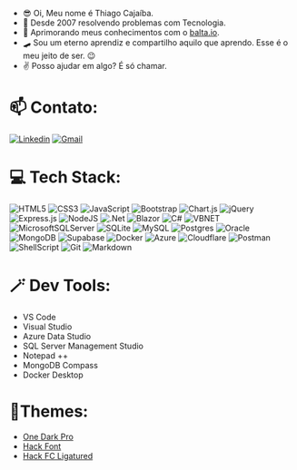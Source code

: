 - 😎 Oi, Meu nome é Thiago Cajaíba.
- 🤖 Desde 2007 resolvendo problemas com Tecnologia.
- 🌱 Aprimorando meus conhecimentos com o [balta.io](https://balta.io/).
- 🛹 Sou um eterno aprendiz e compartilho aquilo que aprendo. Esse é o meu jeito de ser. 😉
- ✌️ Posso ajudar em algo? É só chamar.


# 📫 Contato:
[![Linkedin](https://img.shields.io/badge/-LinkedIn-blue?style=for-the-badge&logo=Linkedin&logoColor=white)](https://br.linkedin.com/in/thiagocajaiba) [![Gmail](https://img.shields.io/badge/-gmail-EA4335?style=for-the-badge&logo=gmail&logoColor=white)](mailto:thiago.cajaiba@gmail.com)


# 💻 Tech Stack:
![HTML5] ![CSS3] ![JavaScript] ![Bootstrap] ![Chart.js] ![jQuery] ![Express.js] ![NodeJS]
![.Net] ![Blazor] ![C#] ![VBNET] ![MicrosoftSQLServer] ![SQLite] ![MySQL] ![Postgres] ![Oracle] 
![MongoDB] ![Supabase] ![Docker] ![Azure] ![Cloudflare] ![Postman] ![ShellScript] ![Git] ![Markdown] 


# 🪄 Dev Tools:

- VS Code
- Visual Studio
- Azure Data Studio
- SQL Server Management Studio
- Notepad ++
- MongoDB Compass
- Docker Desktop


# 🎨Themes:

- [One Dark Pro](https://github.com/Binaryify/OneDark-Pro)
- [Hack Font](https://github.com/source-foundry/Hack "font-size: 12~14px. ide-zoom: 90%")
- [Hack FC Ligatured](https://github.com/gaplo917/Ligatured-Hack/)

<!--- Badge Links --->
[C#]: https://img.shields.io/badge/c%23-%23239120.svg?style=for-the-badge&logo=c-sharp&logoColor=white
[CSS3]: https://img.shields.io/badge/css3-%231572B6.svg?style=for-the-badge&logo=css3&logoColor=white
[HTML5]: https://img.shields.io/badge/html5-%23E34F26.svg?style=for-the-badge&logo=html5&logoColor=white
[Java]: https://img.shields.io/badge/java-%233A75B0.svg?style=for-the-badge&logo=openjdk&logoColor=white
[JavaScript]: https://img.shields.io/badge/javascript-%23323330.svg?style=for-the-badge&logo=javascript&logoColor=%23F7DF1E 
[VBNET]: https://img.shields.io/badge/vbnet-%23777BB4.svg?style=for-the-badge&logo=vbnet&logoColor=white
[TypeScript]: https://img.shields.io/badge/typescript-%23007ACC.svg?style=for-the-badge&logo=typescript&logoColor=white
[Azure]: https://img.shields.io/badge/azure-%230072C6.svg?style=for-the-badge&logo=azure-devops&logoColor=white
[Cloudflare]: https://img.shields.io/badge/Cloudflare-F38020?style=for-the-badge&logo=Cloudflare&logoColor=white
[.Net]: https://img.shields.io/badge/.NET-5C2D91?style=for-the-badge&logo=.net&logoColor=white
[Bootstrap]: https://img.shields.io/badge/bootstrap-%23563D7C.svg?style=for-the-badge&logo=bootstrap&logoColor=white
[Chart.js]: https://img.shields.io/badge/chart.js-F5788D.svg?style=for-the-badge&logo=chart.js&logoColor=white
[Express.js]: https://img.shields.io/badge/express.js-%23404d59.svg?style=for-the-badge&logo=express&logoColor=%2361DAFB
[jQuery]: https://img.shields.io/badge/jquery-%230769AD.svg?style=for-the-badge&logo=jquery&logoColor=white
[NodeJS]: https://img.shields.io/badge/node.js-6DA55F?style=for-the-badge&logo=node.js&logoColor=white
[React]: https://img.shields.io/badge/react-%2320232a.svg?style=for-the-badge&logo=react&logoColor=%2361DAFB
[Blazor]: https://img.shields.io/badge/blazor-%23D42029.svg?style=for-the-badge&logo=blazor&logoColor=white
[Nginx]: https://img.shields.io/badge/nginx-%23009639.svg?style=for-the-badge&logo=nginx&logoColor=white
[MariaDB]: https://img.shields.io/badge/MariaDB-003545?style=for-the-badge&logo=mariadb&logoColor=white 
[MicrosoftSQLServer]: https://img.shields.io/badge/Microsoft%20SQL%20Sever-CC2927?style=for-the-badge&logo=microsoft%20sql%20server&logoColor=white
[MongoDB]: https://img.shields.io/badge/MongoDB-%234ea94b.svg?style=for-the-badge&logo=mongodb&logoColor=white
[MySQL]: https://img.shields.io/badge/mysql-%2300f.svg?style=for-the-badge&logo=mysql&logoColor=white
[Postgres]: https://img.shields.io/badge/postgres-%23316192.svg?style=for-the-badge&logo=postgresql&logoColor=white
[SQLite]: https://img.shields.io/badge/sqlite-%2307405e.svg?style=for-the-badge&logo=sqlite&logoColor=white
[Supabase]: https://img.shields.io/badge/Supabase-3ECF8E?style=for-the-badge&logo=supabase&logoColor=white
[Canva]: https://img.shields.io/badge/Canva-%2300C4CC.svg?style=for-the-badge&logo=Canva&logoColor=white 
[Figma]: https://img.shields.io/badge/figma-%23F24E1E.svg?style=for-the-badge&logo=figma&logoColor=white
[Docker]: https://img.shields.io/badge/docker-%230db7ed.svg?style=for-the-badge&logo=docker&logoColor=white
[Notion]: https://img.shields.io/badge/Notion-%23000000.svg?style=for-the-badge&logo=notion&logoColor=white
[Postman]: https://img.shields.io/badge/Postman-FF6C37?style=for-the-badge&logo=postman&logoColor=white
[Markdown]: https://img.shields.io/badge/markdown-169ADF?style=for-the-badge&logo=markdown&logoColor=white
[ShellScript]: https://img.shields.io/badge/Shell_Script-121011?style=for-the-badge&logo=gnu-bash&logoColor=white
[Git]: https://img.shields.io/badge/Git-E34F26?style=for-the-badge&logo=git&logoColor=white
[Oracle]: https://img.shields.io/badge/Oracle-E55744?style=for-the-badge&logo=oracle&logoColor=white
